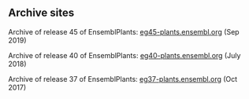 ## Archive sites

Archive of release 45 of EnsemblPlants: [eg45-plants.ensembl.org](http://eg45-plants.ensembl.org) (Sep 2019)

Archive of release 40 of EnsemblPlants: [eg40-plants.ensembl.org](http://eg40-plants.ensembl.org) (July 2018)

Archive of release 37 of EnsemblPlants: [eg37-plants.ensembl.org](http://eg37-plants.ensembl.org) (Oct 2017)
